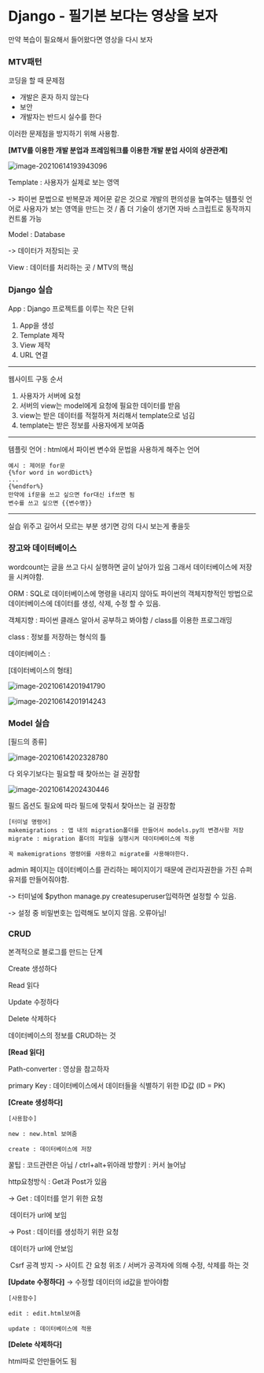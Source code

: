 # Django - 필기본 보다는 영상을 보자

만약 복습이 필요해서 들어왔다면 영상을 다시 보자

### MTV패턴

코딩을 할 때 문제점 

- 개발은 혼자 하지 않는다
- 보안
- 개발자는 반드시 실수를 한다

이러한 문제점을 방지하기 위해 사용함.

**[MTV를 이용한 개발 분업과 프레임워크를 이용한 개발 분업 사이의 상관관계]**

![image-20210614193943096](C:\Users\kjy20\AppData\Roaming\Typora\typora-user-images\image-20210614193943096.png)

Template : 사용자가 실제로 보는 영역

-> 파이썬 문법으로 반복문과 제어문 같은 것으로 개발의 편의성을 높여주는 템플릿 언어로 사용자가 보는 영역을 만드는 것 / 좀 더 기술이 생기면 자바 스크립트로 동작까지 컨트롤 가능

Model : Database

-> 데이터가 저장되는 곳

View : 데이터를 처리하는 곳 / MTV의 핵심



### Django 실습

App : Django 프로젝트를 이루는 작은 단위

1. App을 생성
2. Template 제작
3. View 제작
4. URL 연결

------

웹사이트 구동 순서

1. 사용자가 서버에 요청
2. 서버의 view는 model에게 요청에 필요한 데이터를 받음
3. view는 받은 데이터를 적절하게 처리해서 template으로 넘김
4. template는 받은 정보를 사용자에게 보여줌

------

템플릿 언어 : html에서 파이썬 변수와 문법을 사용하게 해주는 언어

```
예시 : 제어문 for문
{%for word in wordDict%}
...
{%endfor%}
만약에 if문을 쓰고 싶으면 for대신 if쓰면 됨
변수를 쓰고 싶으면 {{변수명}}
```

------

실습 위주고 길어서 모르는 부분 생기면 강의 다시 보는게 좋을듯



### 장고와 데이터베이스

wordcount는 글을 쓰고 다시 실행하면 글이 날아가 있음 그래서 데이터베이스에 저장을 시켜야함.

ORM : SQL로 데이터베이스에 명령을 내리지 않아도 파이썬의 객체지향적인 방법으로 데이터베이스에 데이터를 생성, 삭제, 수정 할 수 있음.

객체지향 :  파이썬 클래스 알아서 공부하고 봐야함 / class를 이용한 프로그래밍

class : 정보를 저장하는 형식의 틀

데이터베이스 :

[데이터베이스의 형태]

![image-20210614201941790](C:\Users\kjy20\AppData\Roaming\Typora\typora-user-images\image-20210614201941790.png)

![image-20210614201914243](C:\Users\kjy20\AppData\Roaming\Typora\typora-user-images\image-20210614201914243.png)



### Model 실습

[필드의 종류]

![image-20210614202328780](C:\Users\kjy20\AppData\Roaming\Typora\typora-user-images\image-20210614202328780.png)

다 외우기보다는 필요할 때 찾아쓰는 걸 권장함

![image-20210614202430446](C:\Users\kjy20\AppData\Roaming\Typora\typora-user-images\image-20210614202430446.png)

필드 옵션도 필요에 따라 필드에 맞춰서 찾아쓰는 걸 권장함

```
[터미널 명령어]
makemigrations : 앱 내의 migration폴더를 만들어서 models.py의 변경사항 저장
migrate : migration 폴더의 파일을 실행시켜 데이터베이스에 적용

꼭 makemigrations 명령어를 사용하고 migrate를 사용해야한다.
```



admin 페이지는 데이터베이스를 관리하는 페이지이기 때문에 관리자권한을 가진 슈퍼유저를 만들어줘야함.

-> 터미널에 $python manage.py createsuperuser입력하면 설정할 수 있음.

-> 설정 중 비밀번호는 입력해도 보이지 않음. 오류아님!



### CRUD

본격적으로 블로그를 만드는 단계

Create 생성하다

Read 읽다

Update 수정하다

Delete 삭제하다

데이터베이스의 정보를 CRUD하는 것



**[Read 읽다]**

Path-converter : 영상을 참고하자

primary Key : 데이터베이스에서 데이터들을 식별하기 위한 ID값 (ID = PK)



**[Create 생성하다]**

```
[사용함수]

new : new.html 보여줌

create : 데이터베이스에 저장
```



꿀팁 : 코드관련은 아님 / ctrl+alt+위아래 방향키 : 커서 늘어남

http요청방식 : Get과 Post가 있음

-> Get : 데이터를 얻기 위한 요청

​             데이터가 url에 보임

-> Post : 데이터를 생성하기 위한 요청

​		       데이터가 url에 안보임

​		       Csrf 공격 방지 -> 사이트 간 요청 위조 / 서버가 공격자에 의해 수정, 삭제를 하는 것



**[Update 수정하다]** -> 수정할 데이터의 id값을 받아야함

```
[사용함수]

edit : edit.html보여줌

update : 데이터베이스에 적용
```



**[Delete 삭제하다]**

html따로 안만들어도 됨